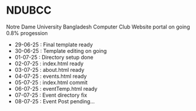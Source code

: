 # NDUBCC
Notre Dame University Bangladesh Computer Club Website portal
on going 0.8% progession 

- 29-06-25 : Final template ready 
- 30-06-25 : Template editing on going 
- 01-07-25 : Directory setup done
- 02-07-25 : index.html ready
- 03-07-25 : about.html ready
- 04-07-25 : events.html ready
- 05-07-25 : index.html commit
- 06-07-25 : eventTemp.html ready
- 07-07-25 : Event directory fix
- 08-07-25 : Event Post pending...
